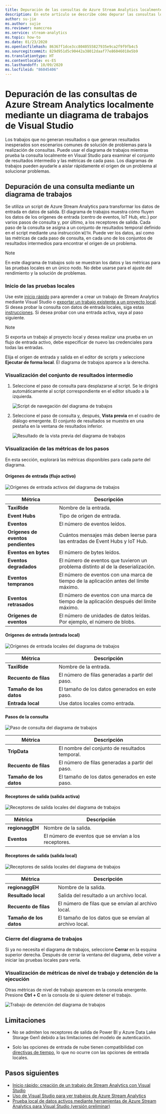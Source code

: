 ```yaml
---
title: Depuración de las consultas de Azure Stream Analytics localmente mediante un diagrama de trabajos de Visual Studio
description: En este artículo se describe cómo depurar las consultas localmente mediante un diagrama de trabajos en las herramientas de Azure Stream Analytics para Visual Studio.
author: su-jie
ms.author: sujie
ms.reviewer: mamccrea
ms.service: stream-analytics
ms.topic: how-to
ms.date: 01/23/2020
ms.openlocfilehash: 86367f1dce3cc8040555827935e9ca2f9f9fb4c5
ms.sourcegitcommit: 829d951d5c90442a38012daaf77e86046018e5b9
ms.translationtype: HT
ms.contentlocale: es-ES
ms.lasthandoff: 10/09/2020
ms.locfileid: "86045406"
---
```

# <a name="debug-azure-stream-analytics-queries-locally-using-job-diagram-in-visual-studio"></a>Depuración de las consultas de Azure Stream Analytics localmente mediante un diagrama de trabajos de Visual Studio

Los trabajos que no generan resultados o que generan resultados inesperados son escenarios comunes de solución de problemas para la realización de consultas. Puede usar el diagrama de trabajos mientras prueba la consulta localmente en Visual Studio para examinar el conjunto de resultados intermedio y las métricas de cada paso. Los diagramas de trabajos pueden ayudarle a aislar rápidamente el origen de un problema al solucionar problemas.

## <a name="debug-a-query-using-job-diagram"></a>Depuración de una consulta mediante un diagrama de trabajos

Se utiliza un script de Azure Stream Analytics para transformar los datos de entrada en datos de salida. El diagrama de trabajos muestra cómo fluyen los datos de los orígenes de entrada (centro de eventos, IoT Hub, etc.) por varios pasos de consulta y, por último, a los receptores de salida. Cada paso de la consulta se asigna a un conjunto de resultados temporal definido en el script mediante una instrucción `WITH`. Puede ver los datos, así como las métricas de cada paso de consulta, en cada uno de los conjuntos de resultados intermedios para encontrar el origen de un problema.

> [!NOTE]
> En este diagrama de trabajos solo se muestran los datos y las métricas para las pruebas locales en un único nodo. No debe usarse para el ajuste del rendimiento y la solución de problemas.

### <a name="start-local-testing"></a>Inicio de las pruebas locales

Use este [inicio rápido](stream-analytics-quick-create-vs.md) para aprender a crear un trabajo de Stream Analytics mediante Visual Studio o [exportar un trabajo existente a un proyecto local](stream-analytics-vs-tools.md#export-jobs-to-a-project). Si desea probar la consulta con datos de entrada locales, siga estas [instrucciones](stream-analytics-live-data-local-testing.md). Si desea probar con una entrada activa, vaya al paso siguiente.

> [!NOTE]
> Si exporta un trabajo al proyecto local y desea realizar una prueba en un flujo de entrada activo, debe especificar de nuevo las credenciales para todas las entradas.  

Elija el origen de entrada y salida en el editor de scripts y seleccione **Ejecutar de forma local**. El diagrama de trabajos aparece a la derecha.

### <a name="view-the-intermediate-result-set"></a>Visualización del conjunto de resultados intermedio  

1. Seleccione el paso de consulta para desplazarse al script. Se le dirigirá automáticamente al script correspondiente en el editor situado a la izquierda.

   ![Script de navegación del diagrama de trabajos](./media/debug-locally-using-job-diagram/navigate-script.png)

2. Seleccione el paso de consulta y, después, **Vista previa** en el cuadro de diálogo emergente. El conjunto de resultados se muestra en una pestaña en la ventana de resultados inferior.

   ![Resultado de la vista previa del diagrama de trabajos](./media/debug-locally-using-job-diagram/preview-result.png)

### <a name="view-step-metrics"></a>Visualización de las métricas de los pasos

En esta sección, explorará las métricas disponibles para cada parte del diagrama.

#### <a name="input-sources-live-stream"></a>Orígenes de entrada (flujo activo)

![Orígenes de entrada activos del diagrama de trabajos](./media/debug-locally-using-job-diagram/live-input.png)

|Métrica|Descripción|
|-|-|
|**TaxiRide**| Nombre de la entrada.|
|**Event Hubs** | Tipo de origen de entrada.|
|**Eventos**|El número de eventos leídos.|
|**Orígenes de eventos pendientes**|Cuántos mensajes más deben leerse para las entradas de Event Hubs y IoT Hub.|
|**Eventos en bytes**|El número de bytes leídos.|
| **Eventos degradados**|El número de eventos que tuvieron un problema distinto al de la deserialización.|
|**Eventos tempranos**| El número de eventos con una marca de tiempo de la aplicación antes del límite máximo.|
|**Eventos retrasados**| El número de eventos con una marca de tiempo de la aplicación después del límite máximo.|
|**Orígenes de eventos**| El número de unidades de datos leídas. Por ejemplo, el número de blobs.|

#### <a name="input-sources-local-input"></a>Orígenes de entrada (entrada local)

![Orígenes de entrada locales del diagrama de trabajos](./media/debug-locally-using-job-diagram/local-input.png)

|Métrica|Descripción|
|-|-|
|**TaxiRide**| Nombre de la entrada.|
|**Recuento de filas**| El número de filas generadas a partir del paso.|
|**Tamaño de los datos**| El tamaño de los datos generados en este paso.|
|**Entrada local**| Use datos locales como entrada.|

#### <a name="query-steps"></a>Pasos de la consulta

![Paso de consulta del diagrama de trabajos](./media/debug-locally-using-job-diagram/query-step.png)

|Métrica|Descripción|
|-|-|
|**TripData**|El nombre del conjunto de resultados temporal.|
|**Recuento de filas**| El número de filas generadas a partir del paso.|
|**Tamaño de los datos**| El tamaño de los datos generados en este paso.|
  
#### <a name="output-sinks-live-output"></a>Receptores de salida (salida activa)

![Receptores de salida locales del diagrama de trabajos](./media/debug-locally-using-job-diagram/live-output.png)

|Métrica|Descripción|
|-|-|
|**regionaggEH**|Nombre de la salida.|
|**Eventos**|El número de eventos que se envían a los receptores.|

#### <a name="output-sinks-local-output"></a>Receptores de salida (salida local)

![Receptores de salida locales del diagrama de trabajos](./media/debug-locally-using-job-diagram/local-output.png)

|Métrica|Descripción|
|-|-|
|**regionaggEH**|Nombre de la salida.|
|**Resultado local**| Salida del resultado a un archivo local.|
|**Recuento de filas**| El número de filas que se envían al archivo local.|
|**Tamaño de los datos**| El tamaño de los datos que se envían al archivo local.|

### <a name="close-job-diagram"></a>Cierre del diagrama de trabajos

Si ya no necesita el diagrama de trabajos, seleccione **Cerrar** en la esquina superior derecha. Después de cerrar la ventana del diagrama, debe volver a iniciar las pruebas locales para verla.

### <a name="view-job-level-metrics-and-stop-running"></a>Visualización de métricas de nivel de trabajo y detención de la ejecución

Otras métricas de nivel de trabajo aparecen en la consola emergente. Presione **Ctrl + C** en la consola de si quiere detener el trabajo.

![Trabajo de detención del diagrama de trabajos](./media/debug-locally-using-job-diagram/stop-job.png)

## <a name="limitations"></a>Limitaciones

* No se admiten los receptores de salida de Power BI y Azure Data Lake Storage Gen1 debido a las limitaciones del modelo de autenticación.

* Solo las opciones de entrada de nube tienen compatibilidad con [directivas de tiempo](stream-analytics-out-of-order-and-late-events.md), lo que no ocurre con las opciones de entrada locales.

## <a name="next-steps"></a>Pasos siguientes

* [Inicio rápido: creación de un trabajo de Stream Analytics con Visual Studio](stream-analytics-quick-create-vs.md)
* [Uso de Visual Studio para ver trabajos de Azure Stream Analytics](stream-analytics-vs-tools.md)
* [Prueba local de datos activos mediante herramientas de Azure Stream Analytics para Visual Studio (versión preliminar)](stream-analytics-live-data-local-testing.md)

